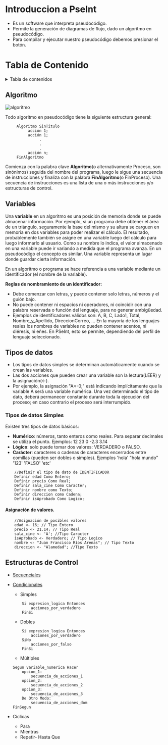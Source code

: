# Introduccion a PseInt


- Es un software que interpreta pseudocódigo.
- Permite la generación de diagramas de flujo, dado un algoritmo en pseudocódigo.
- Para compilar y ejecutar nuestro pseudocódigo debemos presionar el botón. 

# Tabla de Contenido
<details>
  <summary>Tabla de contenidos</summary>
  <ol>
    <li>
      <a href="#algoritmo">Algoritmo</a>
    </li>
    <li>
      <a href="LeccionBasicos/README.md">Comandos Básicos</a>
    </li>
    <li><a href="LeccionCiclicos/README.md">Comandos Cíclicos</a></li>
  </ol>
</details>


## Algoritmo
![algoritmo](https://user-images.githubusercontent.com/8560750/199021926-166e57e0-7bde-4ece-bdef-17ff0a47856f.jpg)

Todo algoritmo en pseudocódigo tiene la siguiente estructura general:
```
     Algoritmo SinTitulo
          acción 1;
          acción 1;
               .
               .
               .
          acción n;
     FinAlgoritmo
```
Comienza con la palabra clave **Algoritmo**(o alternativamente Proceso, son sinónimos) seguida del nombre del programa, luego le sigue una secuencia de instrucciones y finaliza con la palabra **FinAlgoritmo**(o FinProceso).
Una secuencia de instrucciones es una lista de una o más instrucciones y/o estructuras de control.

## Variables
Una **variable** en un algoritmo es una posición de memoria donde se puede almacenar información. Por ejemplo, si un programa debe obtener el área de un triángulo, seguramente la base del mismo y su altura se carguen en memoria en dos variables para poder realizar el cálculo. El resultado, probablemente también se asigne en una variable luego del cálculo para luego informarlo al usuario. Como su nombre lo indica, el valor almacenado en una variable puede ir variando a medida que el programa avanza. En un pseudocódigo el concepto es similar. Una variable representa un lugar donde guardar cierta información.

En un algoritmo o programa se hace referencia a una variable mediante un identificador (el nombre de la variable).

**Reglas de nombramiento de un identificador:**
- Debe comenzar con letras, y puede contener solo letras, números y el guión bajo.
- No puede contener ni espacios ni operadores, ni coincidir con una palabra reservada o función del lenguaje, para no generar ambigüedad.
- Ejemplos de identificadores válidos son: A, B, C, Lado1, Total, Nombre_y_Apellido, DireccionCorreo, ... En la mayoría de los lenguajes reales los nombres de variables no pueden contener acentos, ni diéresis, ni eñes. En PSeInt, esto se permite, dependiendo del perfil de lenguaje seleccionado.

## Tipos de datos
- Los tipos de datos simples se determinan automáticamente cuando se crean las variables.
- Las dos acciones que pueden crear una variable son la lectura(LEER) y la asignación(<-).
- Por ejemplo, la asignación "A<-0;" está indicando implícitamente que la variable A será una variable numérica. Una vez determinado el tipo de dato, deberá permanecer constante durante toda la ejecución del proceso; en caso contrario el proceso será interrumpido.

### Tipos de datos Simples
Existen tres tipos de datos básicos:
- **Numérico**: números, tanto enteros como reales. Para separar decimales se utiliza el punto. Ejemplos: 12 23 0 -2.3 3.14 
- **Lógico**: solo puede tomar dos valores: VERDADERO o FALSO. 
- **Carácter**: caracteres o cadenas de caracteres encerrados entre comillas (pueden ser dobles o simples). Ejemplos 'hola' "hola mundo" '123' 'FALSO' 'etc' 
```
	//Definir el tipo de dato de IDENTIFICADOR
	Definir edad Como Entero;
	Definir precio Como Real;
	Definir sala_cine Como Caracter;
	Definir nombre como Texto;
	Definir direccion como Cadena;
	Definir isAprobado Como Logico;
```
#### Asignación de valores.
```
	//Asignación de posibles valores
	edad <- 16; // Tipo Entero
	precio <- 21.14; // Tipo Real
	sala_cine <- 'A'; //Tipo Caracter
	isAprobado <- Verdadero; // Tipo Logico
	nombre <- "Juan Francisco Ríos Arenas"; // Tipo Texto
	direccion <- "Alamedad"; //Tipo Texto
```

## Estructuras de Control
- [Secuenciales](https://github.com/gbarron2014/metprog/tree/main/LeccionSecuenciales)
- [Condicionales](https://github.com/gbarron2014/metprog/tree/main/LeccionCondicionales)

	- Simples
	```
		Si expresion_logica Entonces
			acciones_por_verdadero
		FinSi
	```	
	- Dobles
	```
		Si expresion_logica Entonces
			acciones_por_verdadero
		SiNo
			acciones_por_falso
		FinSi
	```	
	- Múltiples
	```
	Segun variable_numerica Hacer
		opcion_1:
			secuencia_de_acciones_1
		opcion_2:
			secuencia_de_acciones_2
		opcion_3:
			secuencia_de_acciones_3
		De Otro Modo:
			secuencia_de_acciones_dom
	FinSegun	
	```
- Cíclicas
	- Para
	- Mientras
	- Repetir- Hasta Que



